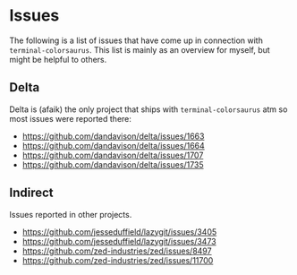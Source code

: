 # Issues
The following is a list of issues that have come up in
connection with `terminal-colorsaurus`. This list is mainly
as an overview for myself, but might be helpful to others.

## Delta
Delta is (afaik) the only project that ships with `terminal-colorsaurus`
atm so most issues were reported there:

* <https://github.com/dandavison/delta/issues/1663>
* <https://github.com/dandavison/delta/issues/1664>
* <https://github.com/dandavison/delta/issues/1707>
* <https://github.com/dandavison/delta/issues/1735>

## Indirect
Issues reported in other projects.

* <https://github.com/jesseduffield/lazygit/issues/3405>
* <https://github.com/jesseduffield/lazygit/issues/3473>
* <https://github.com/zed-industries/zed/issues/8497>
* <https://github.com/zed-industries/zed/issues/11700>
